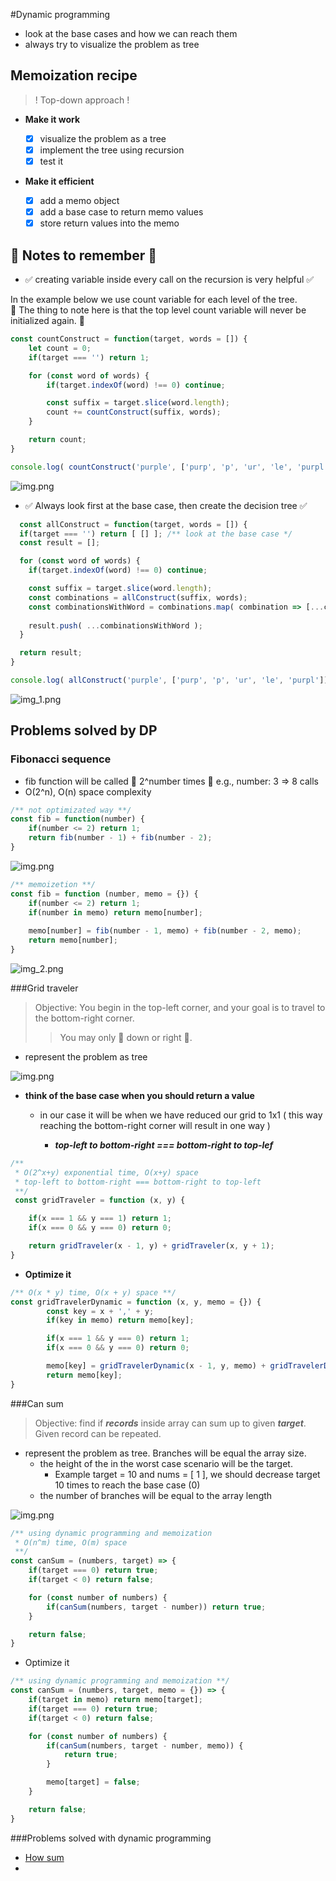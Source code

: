 
#Dynamic programming
- look at the base cases and how we can reach them
- always try to visualize the problem as tree
## Memoization recipe
> ! Top-down approach !

- **Make it work**
  
    - [x] visualize the problem as a tree
    - [x] implement the tree using recursion
    - [x] test it
    
- **Make it efficient**
    
    - [x] add a memo object
    - [x] add a base case to return memo values
    - [x] store return values into the memo

## 🛑 Notes to remember 🛑    

-  ✅ creating variable inside every call on the recursion is very helpful ✅

In the example below we use count variable for each level of the tree. </br>
🛑 The thing to note here is that  the top level count variable will never be initialized again. 🛑

```js
const countConstruct = function(target, words = []) {
    let count = 0;
    if(target === '') return 1;

    for (const word of words) {
        if(target.indexOf(word) !== 0) continue;

        const suffix = target.slice(word.length);
        count += countConstruct(suffix, words);
    }

    return count;
}

console.log( countConstruct('purple', ['purp', 'p', 'ur', 'le', 'purpl']) );
```
![img.png](dm-images/count-construct-tree.png)

-  ✅ Always look first at the base case, then create the decision tree  ✅

```js 
  const allConstruct = function(target, words = []) {
  if(target === '') return [ [] ]; /** look at the base case */
  const result = [];

  for (const word of words) {
    if(target.indexOf(word) !== 0) continue;

    const suffix = target.slice(word.length);
    const combinations = allConstruct(suffix, words);
    const combinationsWithWord = combinations.map( combination => [...combination, word]);
    
    result.push( ...combinationsWithWord );
  }

  return result;
}

console.log( allConstruct('purple', ['purp', 'p', 'ur', 'le', 'purpl']) );
```
![img_1.png](dm-images/all-construct-tree.png)

## Problems solved by DP
### Fibonacci sequence
- fib function will be called 🛑 2^number times 🛑 e.g., number: 3 => 8 calls
- O(2^n), O(n) space complexity

```js
/** not optimizated way **/
const fib = function(number) { 
    if(number <= 2) return 1;
    return fib(number - 1) + fib(number - 2);
}
```
![img.png](dm-images/fibonacci-tree.png)

```js
/** memoizetion **/
const fib = function (number, memo = {}) {
    if(number <= 2) return 1;
    if(number in memo) return memo[number];
    
    memo[number] = fib(number - 1, memo) + fib(number - 2, memo);
    return memo[number];
}
```

![img_2.png](dm-images/memoized.png)

###Grid traveler

> Objective: You begin in the top-left corner, and your goal is to travel to the bottom-right corner. 
>>  You may only 🛑 down or right 🛑.

- represent the problem as tree

![img.png](dm-images/grid-travel-tree.png)
  
- **think of the base case when you should return a value**
  
    - in our case it will be when we have reduced our grid to 1x1 ( this way reaching the bottom-right corner will result in one way )
        
        - ***top-left to bottom-right === bottom-right to top-lef***
```js 
/**
 * O(2^x+y) exponential time, O(x+y) space
 * top-left to bottom-right === bottom-right to top-left
 **/
 const gridTraveler = function (x, y) {

    if(x === 1 && y === 1) return 1;
    if(x === 0 && y === 0) return 0;

    return gridTraveler(x - 1, y) + gridTraveler(x, y + 1);
}
```
- **Optimize it**

```js
/** O(x * y) time, O(x + y) space **/
const gridTravelerDynamic = function (x, y, memo = {}) {
        const key = x + ',' + y;
        if(key in memo) return memo[key];

        if(x === 1 && y === 0) return 1;
        if(x === 0 && y === 0) return 0;

        memo[key] = gridTravelerDynamic(x - 1, y, memo) + gridTravelerDynamic(x, y + 1, memo);
        return memo[key];
}
```

###Can sum

> Objective: find if ***records*** inside array can sum up to given ***target***. Given record can be repeated.

- represent the problem as tree. Branches will be equal the array size.
  - the height of the in the worst case scenario will be the target. 
    - Example target = 10 and nums = [ 1 ], we should decrease target 10 times to reach the base case (0)
  - the number of branches will be equal to the array length
  
![img.png](dm-images/can-sum-tree.png)

```js
/** using dynamic programming and memoization
 * O(n^m) time, O(m) space
 **/
const canSum = (numbers, target) => {
    if(target === 0) return true;
    if(target < 0) return false;

    for (const number of numbers) {
        if(canSum(numbers, target - number)) return true;
    }

    return false;
}
```
- Optimize it
```js
/** using dynamic programming and memoization **/
const canSum = (numbers, target, memo = {}) => {
    if(target in memo) return memo[target];
    if(target === 0) return true;
    if(target < 0) return false;

    for (const number of numbers) {
        if(canSum(numbers, target - number, memo)) {
            return true;
        }

        memo[target] = false;
    }

    return false;
}
```

###Problems solved with dynamic programming

- [How sum](./studying/how-sum.md)
- 